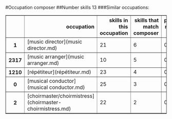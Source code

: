 #Occupation composer
##Number skills 13
###Similar occupations:
<table border="1" class="dataframe">
  <thead>
    <tr style="text-align: right;">
      <th></th>
      <th>occupation</th>
      <th>skills in this occupation</th>
      <th>skills that match composer</th>
      <th>percentage match with composer</th>
      <th>skills not in composer</th>
    </tr>
  </thead>
  <tbody>
    <tr>
      <th>1</th>
      <td>[music director](music director.md)</td>
      <td>21</td>
      <td>6</td>
      <td>0.461538</td>
      <td>15</td>
    </tr>
    <tr>
      <th>2317</th>
      <td>[music arranger](music arranger.md)</td>
      <td>10</td>
      <td>5</td>
      <td>0.384615</td>
      <td>5</td>
    </tr>
    <tr>
      <th>1210</th>
      <td>[répétiteur](répétiteur.md)</td>
      <td>23</td>
      <td>4</td>
      <td>0.307692</td>
      <td>19</td>
    </tr>
    <tr>
      <th>0</th>
      <td>[musical conductor](musical conductor.md)</td>
      <td>25</td>
      <td>3</td>
      <td>0.230769</td>
      <td>22</td>
    </tr>
    <tr>
      <th>2</th>
      <td>[choirmaster/choirmistress](choirmaster-choirmistress.md)</td>
      <td>22</td>
      <td>2</td>
      <td>0.153846</td>
      <td>20</td>
    </tr>
  </tbody>
</table>
